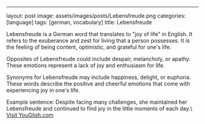 ---
layout: post
image: assets/images/posts/Lebensfreude.png
categories: [language]
tags: [german, vocabulary]
title: Lebensfreude

Lebensfreude is a German word that translates to "joy of life" in English. It refers to the exuberance and zest for living that a person possesses. It is the feeling of being content, optimistic, and grateful for one's life. 

Opposites of Lebensfreude could include despair, melancholy, or apathy. These emotions represent a lack of joy and enthusiasm for life. 

Synonyms for Lebensfreude may include happiness, delight, or euphoria. These words describe the positive and cheerful emotions that come with experiencing joy in one's life.

Example sentence: Despite facing many challenges, she maintained her Lebensfreude and continued to find joy in the little moments of each day.\ <a id="yg-widget-0" class="youglish-widget" data-query="Lebensfreude" data-lang="german" data-components="8412" data-auto-start="0" data-bkg-color="theme_light" data-title="How%20to%20pronounce%20Lebensfreude%20in%20German"  rel="nofollow" href="https://youglish.com">Visit YouGlish.com</a><script async src="https://youglish.com/public/emb/widget.js" charset="utf-8"></script>